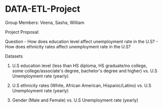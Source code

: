 # DATA-ETL-Project
Group Members: Veena, Sasha, William

Project Proposal:

Question - How does education level affect unemployment rate in the U.S?
         - How does ethnicity rates affect unemployment rate in the U.S?
         
Datasets
1. U.S education level (less than HS diploma, HS graduate/no college, some college/associate's degree, bachelor's degree and higher) vs. U.S Unemployment rate (yearly)

2. U.S ethnicity rates (White, African American, Hispanic/Latino) vs. U.S Unemployment rate (yearly)

3. Gender (Male and Female) vs. U.S Unemployment rate (yearly)



